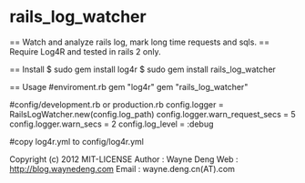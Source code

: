 rails_log_watcher
=================

== Watch and analyze rails log, mark long time requests and sqls.
== Require Log4R and tested in rails 2 only.

== Install
  $ sudo gem install log4r
  $ sudo gem install rails_log_watcher

== Usage
  #enviroment.rb
  gem "log4r"
  gem "rails_log_watcher"

  #config/development.rb or production.rb
  config.logger = RailsLogWatcher.new(config.log_path)
  config.logger.warn_request_secs = 5
  config.logger.warn_secs = 2
  config.log_level = :debug

  #copy log4r.yml to config/log4r.yml

Copyright (c) 2012  MIT-LICENSE
Author : Wayne Deng
Web    : http://blog.waynedeng.com
Email  : wayne.deng.cn(AT).com